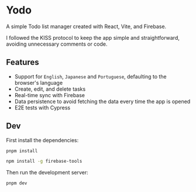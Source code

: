 # Yodo

A simple Todo list manager created with React, Vite, and Firebase.

I followed the KISS protocol to keep the app simple and straightforward, avoiding unnecessary comments or code.

## Features

- Support for `English`, `Japanese` and `Portuguese`, defaulting to the browser's language
- Create, edit, and delete tasks
- Real-time sync with Firebase
- Data persistence to avoid fetching the data every time the app is opened
- E2E tests with Cypress

## Dev

First install the dependencies:

```bash
pnpm install

npm install -g firebase-tools
```

Then run the development server:

```bash
pnpm dev
```
